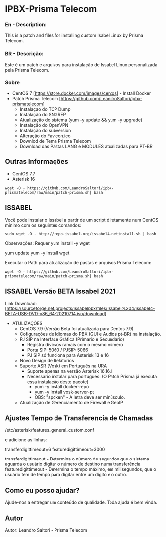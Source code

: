 # IPBX-Prisma Telecom

### En - Description: ###
This is a patch and files for installing custom Isabel Linux by Prisma Telecom.

### BR - Descrição: ###
Este é um patch e arquivos para instalação de Issabel Linux personalizada pela Prisma Telecom.

### Sobre ###
  - CentOS 7 [https://store.docker.com/images/centos] - Install Docker
  - Patch Prisma Telecom [https://github.com/LeandroSaltori/ipbx-prismatelecom]
      - Instalaçao do TCP Dump
      - Instalação do SNGREP
      - Atualização do sistema (yum -y update && yum -y upgrade)
      - Instalação do OpenVPN
      - Instalação do subversion
      - Alteração do Favicon.ico
      - Downlod de Tema Prisma Telecom
      - Download das Pastas LANG e MODULES atualizadas para PT-BR     
 
## Outras Informações ##
  - CentOS 7.7
  - Asterisk 16

```
wget -O - https://github.com/LeandroSaltori/ipbx-prismatelecom/raw/main/patch-prisma.sh| bash
```

## ISSABEL ##
Você pode instalar o Issabel a partir de um script diretamente num CentOS mínimo com os seguintes comandos:

```
sudo wget -O - http://repo.issabel.org/issabel4-netinstall.sh | bash
```
Observações: Requer yum install -y wget

yum update
yum -y install wget

Executar o Path para atualização de pastas e arquivos Prisma Telecom:
```
wget -O - https://github.com/LeandroSaltori/ipbx-prismatelecom/raw/main/patch-prisma.sh| bash
```
## ISSABEL Versão BETA Issabel 2021 ##

Link Download: [https://sourceforge.net/projects/issabelpbx/files/Issabel%204/issabel4-BETA-USB-DVD-x86_64-20210714.iso/download]
  - ATULIZAÇÕES
    - CentOS 7.9 (Versão Beta foi atualizada para Centos 7.9)
    - Cofigurações de Idiomas do PBX (GUI e Audios pt-BR) na instalação.
    - PJ SIP na Interface Gráfica (Primario e Secundario)
      - Registra divirsos ramais com o mesmo número
      - Porta SIP: 5060 /  PJSIP: 5066
      - PJ SIP só funciona para Asterisk 13 e 16
    - Novo Design de Relátorios 
    - Suporte ASR (Vosk) em Português na URA
      - Suporte apenas na versão Asterisk 16.16.1
      - Necessario instalar para portugues: (O Patch Prisma já executa essa instalação deste pacote)
        - yum -y install docker-repo
        - yum -y install vosk-server-pt
        - OBS: "spoken" - A letra deve ser minúsculo.
    - Atualização de Gerenciamento de Firewall e GeoIP
      
## Ajustes Tempo de Transferencia de Chamadas ##

/etc/asterisk/features_general_custom.conf

e adicione as linhas:

transferdigittimeout=6
featuredigittimeout=3000

transferdigittimeout - Determina o número de segundos que o sistema aguarda o usuário digitar o número de destino numa transferência
featuredigittimeout  - Determina o tempo máximo, em milisegundos, que o usuário tem de tempo para digitar entre um dígito e o outro. 

## Como eu posso ajudar? ##
Ajude-nos a entregar um conteúdo de qualidade. Toda ajuda é bem vinda.

## Autor ##
Autor: Leandro Saltori - Prisma Telecom
